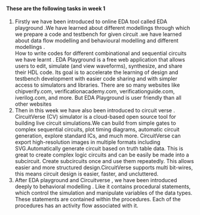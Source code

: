 #### These are the following tasks in week 1

1. Firstly we have been introduced to online EDA tool called EDA playground .We have learned about different modellings through which we prepare a code and testbench
 for given circuit .we have learned about data flow modelling and behavioural modelling and different modellings .  
 How to write codes for different combinational and sequential circuits we have learnt . EDA Playground is a free web application that allows users to edit, simulate (and view waveforms), synthesize, and share their HDL code. Its goal is to accelerate the learning of design and testbench development with easier code sharing and with simpler access to simulators and libraries. 
There are so many websites like chipverify.com, verificationacademy.com, verificationguide.com, iverilog.com, and more.   But EDA Playground is user friendly than all other websites 
2. Then in this week we have also been introduced to circuit verse .
 CircuitVerse (CV) simulator is a cloud-based open source tool for building live circuit simulations.We can build from simple gates to complex sequential circuits, plot timing diagrams, automatic circuit generation, explore standard ICs, and much more. CircuitVerse can export high-resolution images in multiple formats including SVG.Automatically generate circuit based on truth table data. This is great to create complex logic circuits and can be easily be made into a subcircuit. Create subcircuits once and use them repeatedly. This allows easier and more structured design.CircuitVerse supports multi bit-wires, this means circuit design is easier, faster, and uncluttered.
3. After EDA playground and Circuitverse , we have been introduced deeply to behavioral modelling . Like it contains procedural statements, which control the simulation and manipulate variables of the data types. These statements are contained within the procedures. Each of the procedures has an activity flow associated with it.
